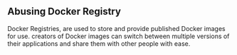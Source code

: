 ## Abusing Docker Registry
Docker Registries, are used to store and provide published Docker images for use. creators of Docker images can switch between multiple versions of their applications and share them with other people with ease.